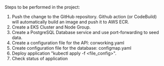 Steps to be performed in the project:
1. Push the change to the GitHub repository. Github action (or CodeBuild) will automatically build an image and push it to AWS ECR.
2. Create a EKS Cluster and Node Group.
3. Create a PostgreSQL Database service and use port-forwarding to seed data.
4. Create a configuration file for the API: corworking.yaml
5. Create configuration file for the database: configmap.yaml 
6. Deploy application "kubectl apply -f <file_config>".
7. Check status of application